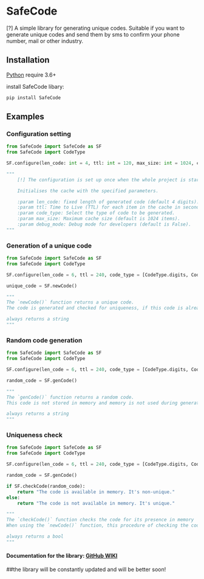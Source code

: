 # SafeCode
[?] A simple library for generating unique codes. Suitable if you want to generate unique codes and send them by sms to confirm your phone number, mail or other industry.

## Installation

[Python](https://python.org) require 3.6+

install SafeCode libary:
```sh
pip install SafeCode
```

## Examples
### Configuration setting
```python
from SafeCode import SafeCode as SF
from SafeCode import CodeType

SF.configure(len_code: int = 4, ttl: int = 120, max_size: int = 1024, code_type: CodeType | list[CodeType] = CodeType.default, debug_mode: bool = False)

"""
	[!] The configuration is set up once when the whole project is started. [!]

	Initialises the cache with the specified parameters.

	:param len_code: fixed length of generated code (default 4 digits).
	:param ttl: Time to Live (TTL) for each item in the cache in seconds (default is 120 seconds).
	:param code_type: Select the type of code to be generated.
	:param max_size: Maximum cache size (default is 1024 items).
	:param debug_mode: Debug mode for developers (default is False).
"""
```
### Generation of a unique code
```python
from SafeCode import SafeCode as SF
from SafeCode import CodeType

SF.configure(len_code = 6, ttl = 240, code_type = [CodeType.digits, CodeType.strings_uppercase])

unique_code = SF.newCode()

"""
The `newCode()` function returns a unique code. 
The code is generated and checked for uniqueness, if this code is already in memory, it is re-generated.

always returns a string
"""
```
### Random code generation
```python
from SafeCode import SafeCode as SF
from SafeCode import CodeType

SF.configure(len_code = 6, ttl = 240, code_type = [CodeType.digits, CodeType.strings_uppercase])

random_code = SF.genCode()

"""
The `genCode()` function returns a random code. 
This code is not stored in memory and memory is not used during generation, so it may have already been encountered earlier or later.

always returns a string
"""
```
### Uniqueness check
```python
from SafeCode import SafeCode as SF
from SafeCode import CodeType

SF.configure(len_code = 6, ttl = 240, code_type = [CodeType.digits, CodeType.strings_uppercase])

random_code = SF.genCode()

if SF.checkCode(random_code):
	return "The code is available in memory. It's non-unique."
else:
	return "The code is not available in memory. It's unique."

"""
The `checkCode()` function checks the code for its presence in memory
When using the `newCode()` function, this procedure of checking the code for uniqueness is not required, only for the `genCode()` function

always returns a bool
"""
```

#### Documentation for the library: [GitHub WIKI](https://github.com/SikWeet/SafeCode/wiki)

##the library will be constantly updated and will be better soon!
